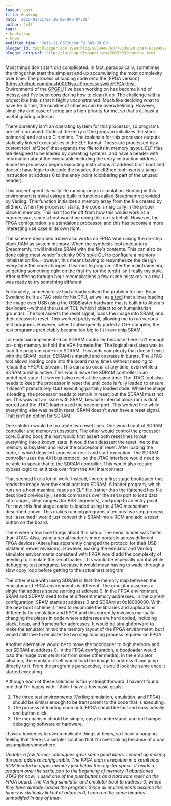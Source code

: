```yaml
---
layout: post
title: Booting
date: '2015-03-21T07:36:00.003-07:00'
author: Jeff
tags:
- bootstrap
- FPGA
modified_time: '2015-11-03T20:34:39.083-08:00'
blogger_id: tag:blogger.com,1999:blog-5853447763770338628.post-6318409948854880431
blogger_orig_url: http://latchup.blogspot.com/2015/03/booting.html
---
```


Most things don't start out complicated. In fact, paradoxically, sometimes the
things that start the simplest end up accumulating the most complexity over
time. The process of loading code onto the [FPGA
version](https://github.com/jbush001/NyuziProcessor/wiki/FPGA-Test-
Environment) of the [GPGPU](https://github.com/jbush001/NyuziProcessor) I've
been working on has become kind of messy, and I've been considering how to
clean it up. The challenge with a project like this is that it highly
unconstrained. Much like deciding what to have for dinner, the number of
choices can be overwhelming. However, simplicity and ease of setup are a high
priority for me, so that's at least a useful guiding criterion.

There currently isn't an operating system for this processor, so programs are
self contained. Code at the entry of the program initializes the stack
pointer(s) and sets up C runtime. The toolchain for this processor outputs
statically linked executables in the ELF format.  These are processed by a
custom tool 'elf2hex' that expands the file to its in memory layout. ELF files
are designed to be loaded by operating systems, and have a header with
information about the executable including the entry instruction address.
Since the processor begins executing instructions at address 0 on boot and
doesn't have logic to decode the header, the elf2hex tool inserts a jump
instruction at address 0 to the entry point (clobbering part of the unused
header).

This project spent its early life running only in simulation. Booting in this
environment is trivial using a built-in function called $readmemh provided by
Verilog.  This function initializes a memory array from the file created by
elf2hex. When the processor starts, the code is magically in the proper place
in memory. This isn't too far off from how this would work as a coprocessor,
since a host would be doing this on its behalf.  However, the FPGA
configuration is a standalone processor, and this has become a more
interesting use case in its own right.

The scheme described above also works on FPGA when using the on-chip block RAM
as system memory.  When the synthesis tool encounters $readmemh, it will
initialize SRAM with the file's contents. This can also be done using most
vendor's clunky 90's style GUI to configure a memory initialization file.
However, this means having to resynthesize the design every time the code
changes. I learned to program after the mainframe era, so getting something
right on the first try (or the tenth) isn't really my style. After suffering
through hour recompilations a few dumb mistakes in a row, I was ready to try
something different.

Fortunately, someone else had already solved the problem for me. Brian
Swetland built a JTAG stub for his CPU, as well as [a
tool](https://github.com/swetland/jtag) that allows loading the image over USB
using the USBBlaster hardware that is built into Altera's dev board--without
the use of TCL (which I object to on humanitarian grounds). The tool asserts
the reset signal, loads the image into SRAM, and then deasserts reset. This
worked pretty well, allowing me to run various test programs. However, when I
subsequently ported a C++ compiler, the test programs predictably became too
big to fit in on-chip SRAM.

I already had implemented an SDRAM controller because there isn't enough on-
chip memory to hold the VGA framebuffer. The logical next step was to load the
program code into SDRAM. This adds complexity that doesn't exist with the SRAM
loader.  SDRAM is stateful and operates in bursts. The JTAG tool allows
loading code into the board many times without needing to reload the FPGA
bitstream. This can also occur at any time, even while a SDRAM burst is
active. This would leave the SDRAM controller in an undefined state if it
weren't also reset at the same time. The JTAG tool also needs to keep the
processor in reset the until code is fully loaded to ensure it doesn't
prematurely start executing partially loaded code. While the image is loading,
the processor needs to remain in reset, but the SDRAM must not be. This was
not an issue with SRAM, because internal block ram is dual ported and the JTAG
loader used the second port. This worked fine while everything else was held
in reset; SRAM doesn't even have a reset signal.  That isn't an option for
SDRAM.

One solution would be to create two reset lines. One would control SDRAM
controller and memory subsystem. The other would control the processor core.
During boot, the host would first assert both reset lines to put everything
into a known state. It would then deassert the reset line to the memory
subsystem and leave the processor in reset.  After loading the code, it would
deassert processor reset and start execution. The SDRAM controller uses the
AXI bus protocol, so the JTAG interface would need to be able to speak that to
the SDRAM controller. This would also require bypass logic to let it take over
from the AXI interconnect.

That seemed like a lot of work. Instead, I wrote a first stage bootloader that
reads the image over the serial port into SDRAM. A loader program, which runs
on a host machine, reads an ELF file (rather than the flattened hex file
described previously), sends commands over the serial port to load data into
ranges, clear ranges (for BSS segments), and jump to an entry point. For now,
this first stage loader is loaded using the JTAG mechanism described above.
This makes running programs a tedious two step process, but I assumed I would
just convert this SRAM into a ROM and add a reset button on the board.

There were a few nice things about this setup. The serial loader was faster
than JTAG.  Also, using a serial loader is more portable across different FPGA
devices (Altera has apparently changed the protocol for their USB blaster in
newer revisions).  However, making the emulator and Verilog simulator
environments consistent with FPGA would add the complexity of needing to
simulate the serial loader. This would be especially painful while debugging
test programs, because it would mean having to wade through a slow copy loop
before getting to the actual test program.

The other issue with using SDRAM is that the memory map between the emulator
and FPGA environments is different.  The emulator assumes a single flat
address space starting at address 0. In the FPGA environment, SRAM and SDRAM
need to be at different memory addresses. In the current configuration, SRAM
starts at address 0 and SDRAM at 0x10000000. With the new boot scheme, I need
to recompile the libraries and applications differently for emulation and FPGA
and this currently involves manually changing the places in code where
addresses are hard coded, including stack, heap, and framebuffer addresses. It
would be straightforward to make the emulator mimic the memory layout of the
FPGA environment, but I would still have to emulate the two step loading
process required on FPGA.

Another alternative would be to move the bootloader to high memory and put
SDRAM at address 0.  In the FPGA configuration, a bootloader would load the
image over serial (or from some other media).  In the emulator situation, the
emulator itself would load the image to address 0 and jump directly to it.
From the program's perspective, it would look the same once it started
executing.

Although each of these solutions is fairly straightforward, I haven't found
one that I'm happy with. I think I have a few basic goals:

  1. The three test environments (Verilog simulation, emulation, and FPGA)
  should be similar enough to be transparent to the code that is executing.
  2. The process of loading code onto FPGA should be fast and easy: ideally one
  button click.
  3. The mechanism should be simple, easy to understand, and not hamper
  debugging software or hardware.

I have a tendency to overcomplicate things at times, so I have a nagging
feeling that there is a simpler solution that I'm overlooking because of a bad
assumption somewhere.

*Update: a few former colleagues gave some good ideas.  I ended up making the
boot address configurable. The FPGA starts execution in a small boot ROM
located in upper memory just below the register space. It reads a program over
the serial port to the beginning of memory (I abandoned JTAG for now). I
used one of the pushbuttons as a hardware reset on the FPGA board. The
Verilog simulator and emulator boot to address 0, where they have already
loaded the program.  Since all environments assume the binary is statically
linked at address 0, I can run the same binaries unmodified in any of them.*
